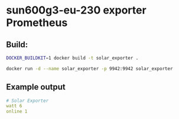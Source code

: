 # sun600g3-eu-230 exporter Prometheus

## Build:

```sh
DOCKER_BUILDKIT=1 docker build -t solar_exporter .

docker run -d --name solar_exporter -p 9942:9942 solar_exporter
```

## Example output

```yml
# Solar Exporter
watt 6
online 1
```
